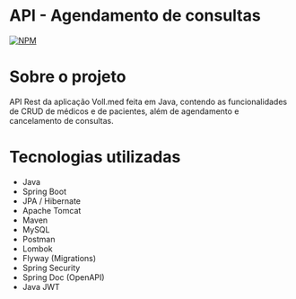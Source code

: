 # API - Agendamento de consultas
[![NPM](https://img.shields.io/npm/l/react)](https://github.com/devsuperior/sds1-wmazoni/blob/master/LICENSE) 

# Sobre o projeto

API Rest da aplicação Voll.med feita em Java, contendo as funcionalidades de CRUD de médicos e de pacientes, além de agendamento e cancelamento de consultas.

# Tecnologias utilizadas
- Java
- Spring Boot
- JPA / Hibernate
- Apache Tomcat
- Maven
- MySQL
- Postman
- Lombok
- Flyway (Migrations)
- Spring Security
- Spring Doc (OpenAPI)
- Java JWT
